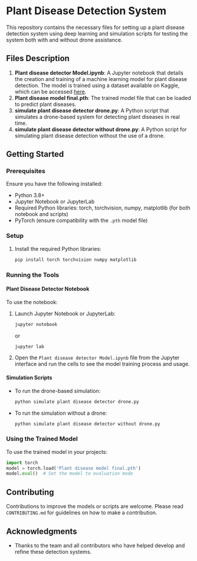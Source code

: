 # Plant Disease Detection System

This repository contains the necessary files for setting up a plant disease detection system using deep learning and simulation scripts for testing the system both with and without drone assistance.

## Files Description

1. **Plant disease detector Model.ipynb**: A Jupyter notebook that details the creation and training of a machine learning model for plant disease detection. The model is trained using a dataset available on Kaggle, which can be accessed [here](https://www.kaggle.com/datasets/vipoooool/new-plant-diseases-dataset).
2. **Plant disease model final.pth**: The trained model file that can be loaded to predict plant diseases.
3. **simulate plant disease detector drone.py**: A Python script that simulates a drone-based system for detecting plant diseases in real time.
4. **simulate plant disease detector without drone.py**: A Python script for simulating plant disease detection without the use of a drone.

## Getting Started

### Prerequisites
Ensure you have the following installed:
- Python 3.8+
- Jupyter Notebook or JupyterLab
- Required Python libraries: torch, torchvision, numpy, matplotlib (for both notebook and scripts)
- PyTorch (ensure compatibility with the `.pth` model file)

### Setup

1. Install the required Python libraries:
   ```bash
   pip install torch torchvision numpy matplotlib
   ```

### Running the Tools

#### Plant Disease Detector Notebook
To use the notebook:
1. Launch Jupyter Notebook or JupyterLab:
   ```bash
   jupyter notebook
   ```
   or
   ```bash
   jupyter lab
   ```

2. Open the `Plant disease detector Model.ipynb` file from the Jupyter interface and run the cells to see the model training process and usage.

#### Simulation Scripts
- To run the drone-based simulation:
   ```bash
   python simulate plant disease detector drone.py
   ```

- To run the simulation without a drone:
   ```bash
   python simulate plant disease detector without drone.py
   ```

### Using the Trained Model
To use the trained model in your projects:
   ```python
   import torch
   model = torch.load('Plant disease model final.pth')
   model.eval()  # Set the model to evaluation mode
   ```

## Contributing
Contributions to improve the models or scripts are welcome. Please read `CONTRIBUTING.md` for guidelines on how to make a contribution.

## Acknowledgments
- Thanks to the team and all contributors who have helped develop and refine these detection systems.
